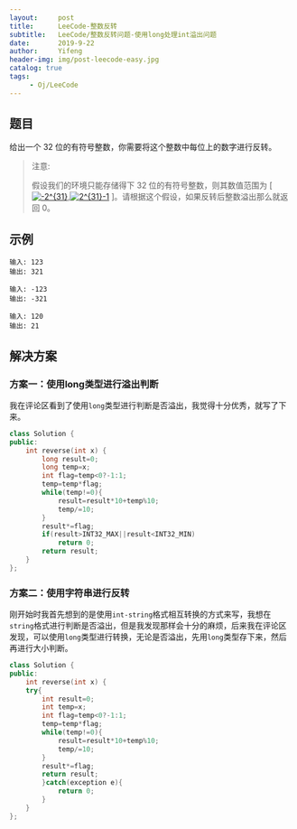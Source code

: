 ```yaml
---
layout:     post
title:      LeeCode-整数反转
subtitle:   LeeCode/整数反转问题-使用long处理int溢出问题
date:       2019-9-22
author:     Yifeng
header-img: img/post-leecode-easy.jpg
catalog: true
tags:
     - Oj/LeeCode
---
```


## 题目

给出一个 32 位的有符号整数，你需要将这个整数中每位上的数字进行反转。

> 注意:
>
> 假设我们的环境只能存储得下 32 位的有符号整数，则其数值范围为 [<a href="https://www.codecogs.com/eqnedit.php?latex=-2^{31}" target="_blank"><img src="https://latex.codecogs.com/gif.latex?-2^{31}" title="-2^{31}" /></a>,<a href="https://www.codecogs.com/eqnedit.php?latex=2^{31}-1" target="_blank"><img src="https://latex.codecogs.com/gif.latex?2^{31}-1" title="2^{31}-1" /></a> ]。请根据这个假设，如果反转后整数溢出那么就返回 0。



## 示例

```
输入: 123
输出: 321
```

```
输入: -123
输出: -321
```

```
输入: 120
输出: 21
```



## 解决方案



### 方案一：使用long类型进行溢出判断

   我在评论区看到了使用`long`类型进行判断是否溢出，我觉得十分优秀，就写了下来。

```c++
class Solution {
public:
    int reverse(int x) {
        long result=0;
        long temp=x;
        int flag=temp<0?-1:1;
        temp=temp*flag;
        while(temp!=0){
            result=result*10+temp%10;
            temp/=10;
        }
        result*=flag;
        if(result>INT32_MAX||result<INT32_MIN)
            return 0;
        return result;
    }
};
```



### 方案二：使用字符串进行反转

​    刚开始时我首先想到的是使用`int-string`格式相互转换的方式来写，我想在`string`格式进行判断是否溢出，但是我发现那样会十分的麻烦，后来我在评论区发现，可以使用`long`类型进行转换，无论是否溢出，先用`long`类型存下来，然后再进行大小判断。

```c++
class Solution {
public:
    int reverse(int x) {
    try{
        int result=0;
        int temp=x;
        int flag=temp<0?-1:1;
        temp=temp*flag;
        while(temp!=0){
            result=result*10+temp%10;
            temp/=10;
        }
        result*=flag;
        return result;
        }catch(exception e){
            return 0;
        }
    }
};
```

